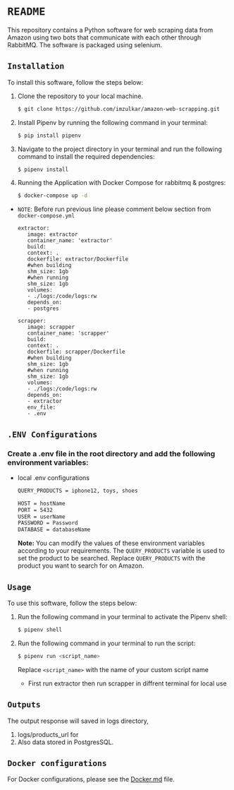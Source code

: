# `README`

This repository contains a Python software for web scraping data from Amazon using two bots that communicate with each other through RabbitMQ. The software is packaged using selenium.

## `Installation`

To install this software, follow the steps below:

1. Clone the repository to your local machine.

   ```bash
   $ git clone https://github.com/imzulkar/amazon-web-scrapping.git
   ```

2. Install Pipenv by running the following command in your terminal:

   ```bash
   $ pip install pipenv
   ```

3. Navigate to the project directory in your terminal and run the following command to install the required dependencies:

   ```bash
   $ pipenv install
   ```

4. Running the Application with Docker Compose for rabbitmq & postgres:

   ```bash
   $ docker-compose up -d
   ```

- `NOTE`: Before run previous line please comment below section from `docker-compose.yml`

  ```
  extractor:
     image: extractor
     container_name: 'extractor'
     build:
     context: .
     dockerfile: extractor/Dockerfile
     #when building
     shm_size: 1gb
     #when running
     shm_size: 1gb
     volumes:
     - ./logs:/code/logs:rw
     depends_on:
     - postgres

  scrapper:
     image: scrapper
     container_name: 'scrapper'
     build:
     context: .
     dockerfile: scrapper/Dockerfile
     #when building
     shm_size: 1gb
     #when running
     shm_size: 1gb
     volumes:
     - ./logs:/code/logs:rw
     depends_on:
     - extractor
     env_file:
     - .env

  ```

## `.ENV Configurations`

### Create a .env file in the root directory and add the following environment variables:

- local .env configurations

  ```bash
  QUERY_PRODUCTS = iphone12, toys, shoes

  HOST = hostName
  PORT = 5432
  USER = userName
  PASSWORD = Password
  DATABASE = databaseName
  ```

  **Note:** You can modify the values of these environment variables according to your requirements. The `QUERY_PRODUCTS` variable is used to set the product to be searched. Replace `QUERY_PRODUCTS` with the product you want to search for on Amazon.

## `Usage`

To use this software, follow the steps below:

1. Run the following command in your terminal to activate the Pipenv shell:

   ```bash
   $ pipenv shell
   ```

2. Run the following command in your terminal to run the script:

   ```bash
   $ pipenv run <script_name>
   ```

   Replace `<script_name>` with the name of your custom script name

   - First run extractor then run scrapper in diffrent terminal for local use

## `Outputs`

The output response will saved in logs directory,

1. logs/products_url for
2. Also data stored in PostgresSQL.

## `Docker configurations`

For Docker configurations, please see the [Docker.md](README_Docker.md) file.
